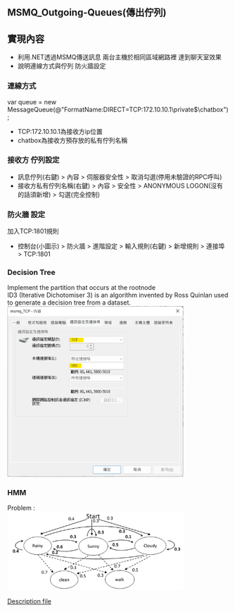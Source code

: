 ## MSMQ_Outgoing-Queues(傳出佇列)

## 實現內容
- 利用.NET透過MSMQ傳送訊息 兩台主機於相同區域網路裡 達到聊天室效果
- 說明連線方式與佇列 防火牆設定

### 連線方式
var queue = new MessageQueue(@"FormatName:DIRECT=TCP:172.10.10.1\private$\chatbox");
- TCP:172.10.10.1為接收方ip位置
- chatbox為接收方預存放的私有佇列名稱

### 接收方 佇列設定
- 訊息佇列(右鍵) > 內容 > 伺服器安全性 > 取消勾選(停用未驗證的RPC呼叫)
- 接收方私有佇列名稱(右鍵) > 內容 > 安全性 > ANONYMOUS LOGON(沒有的話須新增) > 勾選(完全控制) 

### 防火牆 設定
加入TCP:1801規則
- 控制台(小圖示) > 防火牆 > 進階設定 > 輸入規則(右鍵) > 新增規則 > 連接埠 > TCP:1801


### Decision Tree
Implement the partition that occurs at the rootnode<br>
ID3 (Iterative Dichotomiser 3) is an algorithm invented by Ross Quinlan used to generate a decision tree from a dataset.<br>
<img src="https://github.com/jui-pung/MSMQ_Outgoing-Queues/blob/a8da29c61a45e8bad451e6d5402d9d6ce9d7969d/03.png" width="400"/>

### HMM
Problem :<br>
<img src="https://github.com/jui-pung/MachineLearningRelatedAlgorithms/blob/9b40bc0cd943e2de0c73f330da10442e592c1691/Hidden%20Markov%20Model%20Problem.png" width="400"/>

[Description file](https://github.com/jui-pung/MachineLearningRelatedAlgorithms/blob/b37c5f4a351c03b5ceef5289b75a3dae9fa05876/HMM_java/Hidden%20Markov%20Model.pdf)
